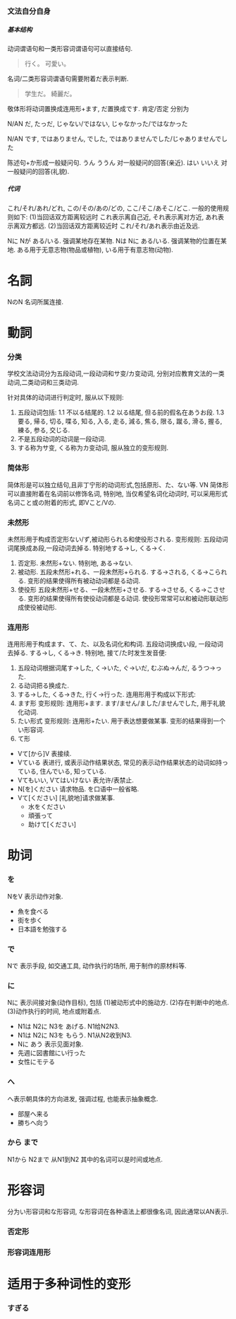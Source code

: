 ### 文法自分自身




##### 基本结构

动词谓语句和一类形容词谓语句可以直接结句.
> 行く。
> 可愛い。

名词/二类形容词谓语句需要附着だ表示判断.
> 学生だ。
> 綺麗だ。

敬体形将动词置换成连用形+ます, だ置换成です. 肯定/否定 分别为

N/AN だ, たっだ, じゃない/ではない, じゃなかった/ではなかった

N/AN です, ではありません, でした, ではありませんでした/じゃありませんでした

陈述句+か形成一般疑问句.
うん ううん 对一般疑问的回答(亲近).
はい いいえ 对一般疑问的回答(礼貌).



##### 代词

これ/それ/あれ/どれ, この/その/あの/どの, ここ/そこ/あそこ/どこ. 一般的使用规则如下: (1)当回话双方距离较远时 これ表示离自己近, それ表示离对方近, あれ表示离双方都远. (2)当回话双方距离较近时 これ/それ/あれ表示由近及远.

Nに Nが ある/いる. 强调某地存在某物.
Nは Nに ある/いる. 强调某物的位置在某地.
ある用于无意志物(物品或植物), いる用于有意志物(动物).

# 名詞
NのN 名词所属连接.

# 動詞
### 分类
学校文法动词分为五段动词,一段动词和サ变/カ变动词, 分别对应教育文法的一类动词,二类动词和三类动词.

针对具体的动词进行判定时, 服从以下规则:
1. 五段动词包括:
    1.1 不以る结尾的.
    1.2 以る结尾, 但る前的假名在あうお段.
    1.3 要る, 帰る, 切る, 喋る, 知る, 入る, 走る, 減る, 焦る, 限る, 蹴る, 滑る, 握る, 練る, 参る, 交じる.
2. 不是五段动词的动词是一段动词.
3. する称为サ变, くる称为カ变动词, 服从独立的变形规则.

### 简体形
简体形是可以独立结句,且非丁宁形的动词形式,包括原形、た、ない等.
VN 简体形可以直接附着在名词前以修饰名词, 特别地, 当仅希望名词化动词时, 可以采用形式名词こと或の附着的形式, 即Vこと/Vの.

### 未然形
未然形用于构成否定形ない/ず,被动形られる和使役形される.
变形规则: 五段动词词尾换成あ段,一段动词去掉る. 特别地する→し, くる→く.
1. 否定形.
未然形+ない. 特别地, ある→ない.
2. 被动形.
五段未然形+れる、一段未然形+られる. する→される, くる→こられる. 变形的结果使得所有被动动词都是る动词.
3. 使役形
五段未然形+せる、一段未然形+させる. する→させる, くる→こさせる. 变形的结果使得所有使役动词都是る动词. 使役形常常可以和被动形联动形成使役被动形.

### 连用形
连用形用于构成ます、て、た、以及名词化和构词. 五段动词换成い段, 一段动词去掉る. する→し, くる→き.
特别地, 接て/た时发生发音便:
1. 五段动词根据词尾す→した, く→いた, ぐ→いだ, むぶぬ→んだ, るうつ→った.
2. る动词把る换成た.
3. する→した, くる→きた, 行く→行った.
连用形用于构成以下形式:
1. ます形
变形规则: 连用形+ます. ます/ません/ました/ませんでした, 用于礼貌化动词.
2. たい形式
变形规则: 连用形+たい. 用于表达想要做某事. 变形的结果得到一个い形容词.
3. て形
- Vて[から]V 表接续.
- Vている 表进行, 或表示动作结果状态, 常见的表示动作结果状态的动词如持っている, 住んでいる, 知っている.
- Vてもいい, Vてはいけない 表允许/表禁止.
- N[を]ください 请求物品. を口语中一般省略.
- Vて[ください] [礼貌地]请求做某事.
  - 水をください
  - 頑張って
  - 助けて[ください]

# 助词
### を
NをV 表示动作对象.
- 魚を食べる
- 街を歩く
- 日本語を勉強する
### で
Nで 表示手段, 如交通工具, 动作执行的场所, 用于制作的原材料等.
### に
Nに 表示间接对象(动作目标), 包括
(1)被动形式中的施动方.
(2)存在判断中的地点.
(3)动作执行的时间, 地点或附着点.
- N1は N2に N3を あげる. N1给N2N3.
- N1は N2に N3を もらう. N1从N2收到N3.
- Nに あう 表示见面对象.
- 先週に図書館にい行った
- 女性にモテる
### へ
へ表示朝具体的方向进发, 强调过程, 也能表示抽象概念.
- 部屋へ来る
- 勝ちへ向う
### から まで
N1から N2まで 从N1到N2 其中的名词可以是时间或地点.

# 形容词
分为い形容词和な形容词, な形容词在各种语法上都很像名词, 因此通常以AN表示.
### 否定形

### 形容词连用形





# 适用于多种词性的变形
### すぎる

